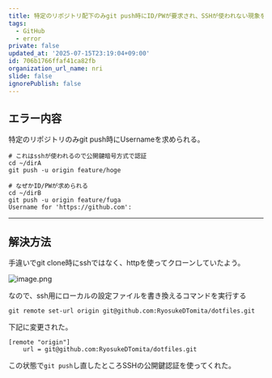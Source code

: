 ```yaml
---
title: 特定のリポジトリ配下のみgit push時にID/PWが要求され、SSHが使われない現象を解決する方法
tags:
  - GitHub
  - error
private: false
updated_at: '2025-07-15T23:19:04+09:00'
id: 706b1766ffaf41ca82fb
organization_url_name: nri
slide: false
ignorePublish: false
---
```

## エラー内容

特定のリポジトリのみgit push時にUsernameを求められる。

```shell
# これはsshが使われるので公開鍵暗号方式で認証
cd ~/dirA
git push -u origin feature/hoge

# なぜかID/PWが求められる
cd ~/dirB
git push -u origin feature/fuga
Username for 'https://github.com': 
```

---

## 解決方法

手違いでgit clone時にsshではなく、httpを使ってクローンしていたよう。

![image.png](https://qiita-image-store.s3.ap-northeast-1.amazonaws.com/0/3718390/fc9d518d-3930-47a1-928c-311106b7e938.png)

なので、ssh用にローカルの設定ファイルを書き換えるコマンドを実行する

```shell
git remote set-url origin git@github.com:RyosukeDTomita/dotfiles.git
```

下記に変更された。

```your-repo/.git/config
[remote "origin"]
	url = git@github.com:RyosukeDTomita/dotfiles.git

```

この状態で`git push`し直したところSSHの公開鍵認証を使ってくれた。
